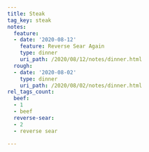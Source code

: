 ```yaml
---
title: Steak
tag_key: steak
notes:
  feature:
  - date: '2020-08-12'
    feature: Reverse Sear Again
    type: dinner
    uri_path: /2020/08/12/notes/dinner.html
  rough:
  - date: '2020-08-02'
    type: dinner
    uri_path: /2020/08/02/notes/dinner.html
rel_tags_count:
  beef:
  - 1
  - beef
  reverse-sear:
  - 2
  - reverse sear

---
```

